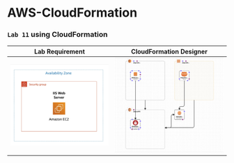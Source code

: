 # AWS-CloudFormation

### `Lab 11` using CloudFormation 

| Lab Requirement                           | CloudFormation Designer              |
| ----------------------------------------- | -----------------------------------   |
| ![lab requirement](images/lab11-requirement.png) | ![cloudformation design](images/lab11-designer.png) | 
